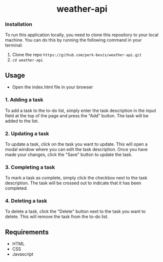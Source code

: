 <h1 align="center"> weather-api </h1>

### Installation

To run this application locally, you need to clone this repository to your local machine. You can do this by running the following command in your terminal:
1. Clone the repo `https://github.com/perk-bevis/weather-api.git`
2. `cd weather-api`

## Usage

- Open the index.html file in your browser

### 1. Adding a task
To add a task to the to-do list, simply enter the task description in the input field at the top of the page and press the "Add" button. The task will be added to the list.

### 2. Updating a task
To update a task, click on the task you want to update. This will open a modal window where you can edit the task description. Once you have made your changes, click the "Save" button to update the task.

### 3. Completing a task
To mark a task as complete, simply click the checkbox next to the task description. The task will be crossed out to indicate that it has been completed.

### 4. Deleting a task
To delete a task, click the "Delete" button next to the task you want to delete. This will remove the task from the to-do list.

## Requirements

- HTML
- CSS
- Javascript
  
